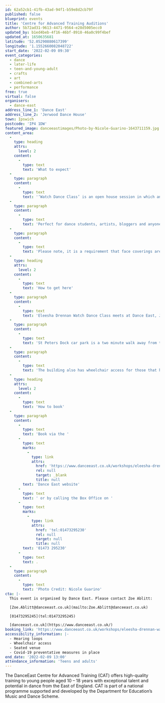 ```yaml
---
id: 62a52cb1-41fb-43ad-94f1-b59e8d2cb79f
published: false
blueprint: events
title: 'Centre for Advanced Training Auditions'
author: 5b72ad31-9613-4471-9564-e28d5005ecc0
updated_by: b1ed4beb-4f16-46bf-8918-46a0c99f4bef
updated_at: 1650635681
latitude: '52.05290880617399'
longitude: '1.1552660082048722'
start_date: '2022-02-09 09:30'
event_categories:
  - dance
  - later-life
  - teen-and-young-adult
  - crafts
  - art
  - combined-arts
  - performance
free: true
virtual: false
organisers:
  - dance-east
address_line_1: 'Dance East'
address_line_2: 'Jerwood Dance House'
town: Ipswich
postcode: 'IP4 1DW'
featured_image: danceeastimages/Photo-by-Nicole-Guarino-1643711159.jpg
content_area:
  -
    type: heading
    attrs:
      level: 2
    content:
      -
        type: text
        text: 'What to expect'
  -
    type: paragraph
    content:
      -
        type: text
        text: '‘Watch Dance Class’ is an open house session in which anyone and everyone is invited to watch or sketch a professional class onstage, giving a unique glimpse into how Eleesha Drennan and company dancers prepare before a show.'
  -
    type: paragraph
    content:
      -
        type: text
        text: 'Perfect for dance students, artists, bloggers and anyone interested in peeking behind the scenes. ‘Watch Dance Class’ is free to attend, but booking is required. '
  -
    type: paragraph
    content:
      -
        type: text
        text: 'Please note, it is a requirement that face coverings are worn at all times during the session (unless exempt).'
  -
    type: heading
    attrs:
      level: 2
    content:
      -
        type: text
        text: 'How to get here'
  -
    type: paragraph
    content:
      -
        type: text
        text: 'Eleesha Drennan Watch Dance Class meets at Dance East, Jerwood Dance House, Ipswich, IP4 1DW.'
  -
    type: paragraph
    content:
      -
        type: text
        text: 'St Peters Dock car park is a two minute walk away from the venue.'
  -
    type: paragraph
    content:
      -
        type: text
        text: 'The building also has wheelchair access for those that have accessibility needs.'
  -
    type: heading
    attrs:
      level: 2
    content:
      -
        type: text
        text: 'How to book'
  -
    type: paragraph
    content:
      -
        type: text
        text: 'Book via the '
      -
        type: text
        marks:
          -
            type: link
            attrs:
              href: 'https://www.danceeast.co.uk/workshops/eleesha-drennan-watch-a-dance-class/'
              rel: null
              target: _blank
              title: null
        text: 'Dance East website'
      -
        type: text
        text: ' or by calling the Box Office on '
      -
        type: text
        marks:
          -
            type: link
            attrs:
              href: 'tel:01473295230'
              rel: null
              target: null
              title: null
        text: '01473 295230'
      -
        type: text
        text: .
  -
    type: paragraph
    content:
      -
        type: text
        text: 'Photo Credit: Nicole Guarino'
cta: |-
  This event is organised by Dance East. Please contact Zoe Ablitt:

  [Zoe.Ablitt@danceeast.co.uk](mailto:Zoe.Ablitt@danceeast.co.uk)

  [01473295245](tel:01473295245)

  [danceeast.co.uk](https://www.danceeast.co.uk/)
booking_link: 'https://www.danceeast.co.uk/workshops/eleesha-drennan-watch-a-dance-class/'
accessibility_information: |-
  - Hearing loops
  - Wheelchair access
  - Seated venue 
  - Covid-19 preventative measures in place
end_date: '2022-02-09 13:00'
attendance_information: 'Teens and adults'
---
```

The DanceEast Centre for Advanced Training (CAT) offers high-quality training to young people aged 10 – 18 years with exceptional talent and potential in dance from the East of England. CAT is part of a national programme supported and developed by the Department for Education’s Music and Dance Scheme.